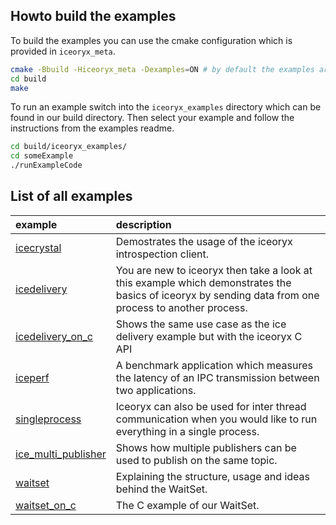 ## Howto build the examples

To build the examples you can use the cmake configuration which is provided
in `iceoryx_meta`.
```sh 
cmake -Bbuild -Hiceoryx_meta -Dexamples=ON # by default the examples are always build
cd build 
make
```

To run an example switch into the `iceoryx_examples` directory which can be 
found in our build directory. Then select your example and follow the instructions
from the examples readme.

```sh 
cd build/iceoryx_examples/
cd someExample
./runExampleCode
```

## List of all examples

| example                                                | description |
|:-------------------------------------------------------|:------------|
|[icecrystal](./icecrystal/)                             | Demostrates the usage of the iceoryx introspection client. |
|[icedelivery](./icedelivery/)                           | You are new to iceoryx then take a look at this example which demonstrates the basics of iceoryx by sending data from one process to another process. |
|[icedelivery_on_c](./icedelivery_on_c/)                 | Shows the same use case as the ice delivery example but with the iceoryx C API  |
|[iceperf](./iceperf/)                                   | A benchmark application which measures the latency of an IPC transmission between two applications. |
|[singleprocess](./singleprocess/)                       | Iceoryx can also be used for inter thread communication when you would like to run everything in a single process. |
|[ice_multi_publisher](./ice_multi_publisher/)           | Shows how multiple publishers can be used to publish on the same topic. |
|[waitset](./waitset/)                       | Explaining the structure, usage and ideas behind the WaitSet. |
|[waitset_on_c](./waitset_on_c/)                 | The C example of our WaitSet. |
